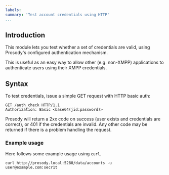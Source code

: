 ```yaml
---
labels:
summary: 'Test account credentials using HTTP'
...
```


Introduction
------------

This module lets you test whether a set of credentials are valid,
using Prosody's configured authentication mechanism.

This is useful as an easy way to allow other (e.g. non-XMPP) applications
to authenticate users using their XMPP credentials.

Syntax
------

To test credentials, issue a simple GET request with HTTP basic auth:

    GET /auth_check HTTP/1.1
    Authorization: Basic <base64(jid:password)>

Prosody will return a 2xx code on success (user exists and credentials are
correct), or 401 if the credentials are invalid. Any other code may be returned
if there is a problem handling the request.

### Example usage

Here follows some example usage using `curl`.

    curl http://prosody.local:5280/data/accounts -u user@example.com:secr1t
